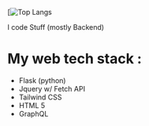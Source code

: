 [![Top Langs](https://github-readme-stats.vercel.app/api/top-langs/?username=Nonook-3352&layout=donut)


I code Stuff (mostly Backend)


# My web tech stack :
- Flask (python)
- Jquery w/ Fetch API
- Tailwind CSS
- HTML 5
- GraphQL
